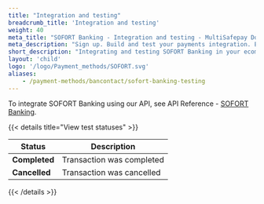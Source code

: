 ```yaml
---
title: "Integration and testing"
breadcrumb_title: 'Integration and testing'
weight: 40
meta_title: "SOFORT Banking - Integration and testing - MultiSafepay Docs"
meta_description: "Sign up. Build and test your payments integration. Explore our products and services. Use our API Reference, SDKs, and wrappers. Get support."
short_description: "Integrating and testing SOFORT Banking in your ecommerce platform"
layout: 'child'
logo: '/logo/Payment_methods/SOFORT.svg'
aliases:
    - /payment-methods/bancontact/sofort-banking-testing
---
```


To integrate SOFORT Banking using our API, see API Reference - [SOFORT Banking](/api/#sofort).

{{< details title="View test statuses" >}}

| Status    | Description              |
| --------- | ------------------------ |
| **Completed** | Transaction was completed |
| **Cancelled** | Transaction was cancelled |

{{< /details >}}